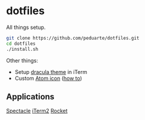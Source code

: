 # dotfiles
All things setup.

```bash
git clone https://github.com/peduarte/dotfiles.git
cd dotfiles
./install.sh
```

Other things:

- Setup [dracula theme](https://draculatheme.com/) in iTerm
- Custom [Atom icon](https://dribbble.com/shots/2880451-Atom-Redux) ([how to](http://www.idownloadblog.com/2014/07/16/how-to-change-app-icon-mac/))


## Applications
[Spectacle](https://www.spectacleapp.com/)
[iTerm2](https://www.iterm2.com/)
[Rocket](http://matthewpalmer.net/rocket/)
